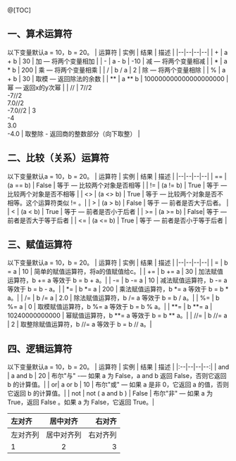 @[TOC]
## 一、算术运算符
以下变量默认a = 10，b = 20。
| 运算符 | 实例 | 结果 |  描述 |
|--|--|--|--|
| + | a + b |  30  |  加 — 将两个变量相加 |
| - | a - b |  -10  |  减 — 将两个变量相减 |
| * | a * b |  200  |  乘 — 将两个变量相乘 |
| / | b / a |  2  |  除 — 将两个变量相除 |
| % | a + b |  30  |  取模 — 返回除法的余数 |
| ** | a ** b | 100000000000000000000  |  幂 — 返回x的y次幂 |
| // | 7//2<br>-7//2<br>7.0//2<br>-7.0//2 |  3<br>-4<br>3.0<br>-4.0  |  取整除 - 返回商的整数部分（向下取整） |
## 二、比较（关系）运算符
以下变量默认a = 10，b = 20。
| 运算符 | 实例 | 结果 |  描述 |
|--|--|--|--|
| == | (a == b) |  False  |  等于 — 比较两个对象是否相等 |
| != | (a != b) |  True |  等于 — 比较两个对象是否不相等 |
| <> | (a <> b) |  True |  等于 — 比较两个对象是否不相等。这个运算符类似 != 。|
| > | (a > b) |  False  |  等于 — 前者是否大于后者。 |
| < | (a < b) |  True |  等于 — 前者是否小于后者 |
| >= | (a >= b) |  False|  等于 — 前者是否大于等于后者 |
| <= | (a <= b) |  True |  等于 — 前者是否小于等于后者 |
## 三、赋值运算符
以下变量默认a = 10，b = 20。
| 运算符 | 实例 | 结果 |  描述 |
|--|--|--|--|
| = | b = a | 10 | 简单的赋值运算符，将a的值赋值给c。|
| += | b += a | 30 | 加法赋值运算符，b += a 等效于  b = b + a。|
| -= | b -= a | 10 | 减法赋值运算符，b -= a 等效于 b = b - a。|
| *= | b *= a | 200 |  乘法赋值运算符，b *= a 等效于 b = b * a。|
| /= | b /= a | 2.0 |  除法赋值运算符，b /= a 等效于 b = b / a。|
| %= | b %= a | 0 |  取模赋值运算符，b %= a 等效于 b = b % a。|
| **= | b **= a | 10240000000000 |  幂赋值运算符，b **= a 等效于 b = b ** a。|
| //= | b //= a | 2 |  	取整除赋值运算符，b //= a 等效于 b = b // a。|
## 四、逻辑运算符
以下变量默认a = 10，b = 20。
| 运算符 | 实例 | 结果 |  描述 |
|:--|--|--|--:|
| and | a and b | 20 | 布尔"与" -— 如果 a 为 False，a and b 返回 False，否则它返回 b 的计算值。|
| or| a or b | 10 | 布尔"或"	 —  如果 a 是非 0，它返回 a 的值，否则它返回 b 的计算值。|
| not | not ( a and b ) | False | 布尔"非" — 如果 a 为 True，返回 False 。如果 a 为 False，它返回 True。|


|左对齐|居中对齐|右对齐|
|:-    |:------:|-:|
|左对齐列|居中对齐列|右对齐列|
|1|2|3|
